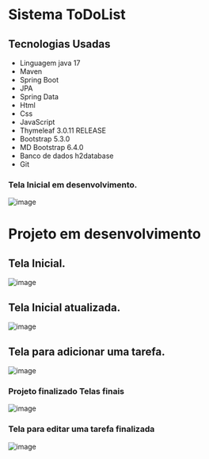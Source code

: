 # Sistema ToDoList

## Tecnologias Usadas

- Linguagem java 17
- Maven
- Spring Boot
- JPA
- Spring Data
- Html
- Css
- JavaScript
- Thymeleaf 3.0.11 RELEASE
- Bootstrap 5.3.0
- MD Bootstrap 6.4.0
- Banco de dados h2database
- Git

### Tela Inicial em desenvolvimento.

![image](https://github.com/kemuelkesley/ToDoList/assets/79339726/785279a1-1400-4769-92ae-ec6fe167b487)

# Projeto em desenvolvimento

## Tela Inicial.

![image](https://github.com/kemuelkesley/ToDoList/assets/79339726/785279a1-1400-4769-92ae-ec6fe167b487)


## Tela Inicial atualizada.

![image](https://github.com/kemuelkesley/ToDoList/assets/79339726/9df04a69-8f72-4cc9-8ddb-3a7c1c3e7012)

## Tela para adicionar uma tarefa.

![image](https://github.com/kemuelkesley/ToDoList/assets/79339726/e61b6a42-391a-4c75-b034-13de219e0742)

<h3>Projeto finalizado Telas finais</h3>

![image](https://github.com/kemuelkesley/ToDoList/assets/79339726/9ef9e56d-a440-4aa4-9160-02b1645e577a)

<h3>Tela para editar uma tarefa finalizada</h3>

![image](https://github.com/kemuelkesley/ToDoList/assets/79339726/3cd3f853-e14d-42e8-935a-be20049a99f0)
